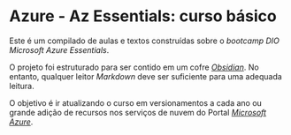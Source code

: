 # Azure - Az Essentials: curso básico
Este é um compilado de aulas e textos construídas sobre o _bootcamp DIO Microsoft Azure Essentials_.

O projeto foi estruturado para ser contido em um cofre [_Obsidian_](https://obsidian.md/). No entanto, qualquer leitor _Markdown_ deve ser suficiente para
uma adequada leitura.

O objetivo é ir atualizando o curso em versionamentos a cada ano ou grande adição de recursos nos serviços de nuvem do Portal [_Microsoft Azure_](https://azure.microsoft.com/pt-br/get-started/azure-portal/).
